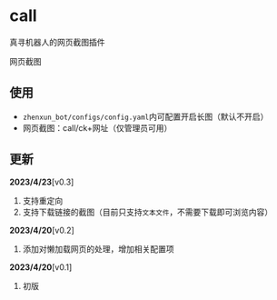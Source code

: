 # call

真寻机器人的网页截图插件

网页截图

## 使用

- `zhenxun_bot/configs/config.yaml`内可配置开启长图（默认不开启）
- 网页截图：call/ck+网址（仅管理员可用）

## 更新

**2023/4/23**[v0.3]

1. 支持重定向
2. 支持下载链接的截图（目前只支持`文本文件`，不需要下载即可浏览内容）

**2023/4/20**[v0.2]

1. 添加对懒加载网页的处理，增加相关配置项

**2023/4/20**[v0.1]

1. 初版

